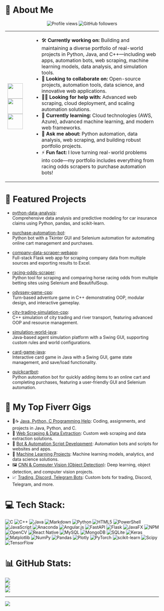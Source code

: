 # 💫 About Me

<p align="center">
  <img src="https://komarev.com/ghpvc/?username=azhar-fullstack&color=blue" alt="Profile views"/>
  <img src="https://img.shields.io/github/followers/azhar-fullstack?label=Followers&style=social" alt="GitHub followers"/>
</p>

<table>
  <tr>
    <td>
      <img src="https://cdn.jsdelivr.net/gh/devicons/devicon/icons/python/python-original.svg" width="50"/>
      <img src="https://cdn.jsdelivr.net/gh/devicons/devicon/icons/java/java-original.svg" width="50"/>
      <img src="https://cdn.jsdelivr.net/gh/devicons/devicon/icons/cplusplus/cplusplus-original.svg" width="50"/>
    </td>
    <td>
      <ul>
        <li>🛠️ <b>Currently working on:</b> Building and maintaining a diverse portfolio of real-world projects in Python, Java, and C++—including web apps, automation bots, web scraping, machine learning models, data analysis, and simulation tools.</li>
        <li>🤝 <b>Looking to collaborate on:</b> Open-source projects, automation tools, data science, and innovative web applications.</li>
        <li>🧑‍💻 <b>Looking for help with:</b> Advanced web scraping, cloud deployment, and scaling automation solutions.</li>
        <li>🌱 <b>Currently learning:</b> Cloud technologies (AWS, Azure), advanced machine learning, and modern web frameworks.</li>
        <li>💬 <b>Ask me about:</b> Python automation, data analysis, web scraping, and building robust portfolio projects.</li>
        <li>⚡ <b>Fun fact:</b> I love turning real-world problems into code—my portfolio includes everything from racing odds scrapers to purchase automation bots!</li>
      </ul>
    </td>
  </tr>
</table>

# 🚀 Featured Projects

- [python-data-analysis](https://github.com/azhar-fullstack/python-data-analysis):
  <br>Comprehensive data analysis and predictive modeling for car insurance claims using Python, pandas, and scikit-learn.

- [purchase-automation-bot](https://github.com/azhar-fullstack/purchase-automation-bot):
  <br>Python bot with a Tkinter GUI and Selenium automation for automating online cart management and purchases.

- [company-data-scraper-webapp](https://github.com/azhar-fullstack/company-data-scraper-webapp):
  <br>Full-stack Flask web app for scraping company data from multiple sources and exporting results to Excel.

- [racing-odds-scraper](https://github.com/azhar-fullstack/racing-odds-scraper):
  <br>Python tool for scraping and comparing horse racing odds from multiple betting sites using Selenium and BeautifulSoup.

- [odyssey-game-cpp](https://github.com/azhar-fullstack/odyssey-game-cpp):
  <br>Turn-based adventure game in C++ demonstrating OOP, modular design, and interactive gameplay.

- [city-trading-simulation-cpp](https://github.com/azhar-fullstack/city-trading-simulation-cpp):
  <br>C++ simulation of city trading and river transport, featuring advanced OOP and resource management.

- [simulation-world-java](https://github.com/azhar-fullstack/java-agent-based-simulation):
  <br>Java-based agent simulation platform with a Swing GUI, supporting custom rules and world configurations.

- [card-game-java](https://github.com/azhar-fullstack/card-game-java):
  <br>Interactive card game in Java with a Swing GUI, game state management, and save/load functionality.

- [quickcartbot](https://github.com/azhar-fullstack/quickcartbot):
  <br>Python automation bot for quickly adding items to an online cart and completing purchases, featuring a user-friendly GUI and Selenium automation.

# 🌟 My Top Fiverr Gigs

- 🐍☕ [Java, Python, C Programming Help](https://www.fiverr.com/s/42keWNb): Coding, assignments, and projects in Java, Python, and C.
- 🔎 [Web Scraping & Data Extraction](https://www.fiverr.com/s/gDwRB3Y): Custom web scraping and data extraction solutions.
- 🤖 [Bot & Automation Script Development](https://www.fiverr.com/s/7Y64rZx): Automation bots and scripts for websites and apps.
- 🧠 [Machine Learning Projects](https://www.fiverr.com/s/BRDq39l): Machine learning models, analytics, and data science solutions.
- 🖼️ [CNN & Computer Vision (Object Detection)](https://www.fiverr.com/s/Q7QlaeR): Deep learning, object detection, and computer vision projects.
- 📈 [Trading, Discord, Telegram Bots](https://www.fiverr.com/s/8zNblzV): Custom bots for trading, Discord, Telegram, and more.

# 💻 Tech Stack:
![C](https://img.shields.io/badge/c-%2300599C.svg?style=for-the-badge&logo=c&logoColor=white) ![C++](https://img.shields.io/badge/c++-%2300599C.svg?style=for-the-badge&logo=c%2B%2B&logoColor=white) ![Java](https://img.shields.io/badge/java-%23ED8B00.svg?style=for-the-badge&logo=openjdk&logoColor=white) ![Markdown](https://img.shields.io/badge/markdown-%23000000.svg?style=for-the-badge&logo=markdown&logoColor=white) ![Python](https://img.shields.io/badge/python-3670A0?style=for-the-badge&logo=python&logoColor=ffdd54) ![HTML5](https://img.shields.io/badge/html5-%23E34F26.svg?style=for-the-badge&logo=html5&logoColor=white) ![PowerShell](https://img.shields.io/badge/PowerShell-%235391FE.svg?style=for-the-badge&logo=powershell&logoColor=white) ![JavaScript](https://img.shields.io/badge/javascript-%23323330.svg?style=for-the-badge&logo=javascript&logoColor=%23F7DF1E) ![Anaconda](https://img.shields.io/badge/Anaconda-%2344A833.svg?style=for-the-badge&logo=anaconda&logoColor=white) ![Angular.js](https://img.shields.io/badge/angular.js-%23E23237.svg?style=for-the-badge&logo=angularjs&logoColor=white) ![FastAPI](https://img.shields.io/badge/FastAPI-005571?style=for-the-badge&logo=fastapi) ![Flask](https://img.shields.io/badge/flask-%23000.svg?style=for-the-badge&logo=flask&logoColor=white) ![JavaFX](https://img.shields.io/badge/javafx-%23FF0000.svg?style=for-the-badge&logo=javafx&logoColor=white) ![NPM](https://img.shields.io/badge/NPM-%23CB3837.svg?style=for-the-badge&logo=npm&logoColor=white) ![OpenCV](https://img.shields.io/badge/opencv-%23white.svg?style=for-the-badge&logo=opencv&logoColor=white) ![React Native](https://img.shields.io/badge/react_native-%2320232a.svg?style=for-the-badge&logo=react&logoColor=%2361DAFB) ![MySQL](https://img.shields.io/badge/mysql-4479A1.svg?style=for-the-badge&logo=mysql&logoColor=white) ![MongoDB](https://img.shields.io/badge/MongoDB-%234ea94b.svg?style=for-the-badge&logo=mongodb&logoColor=white) ![SQLite](https://img.shields.io/badge/sqlite-%2307405e.svg?style=for-the-badge&logo=sqlite&logoColor=white) ![Keras](https://img.shields.io/badge/Keras-%23D00000.svg?style=for-the-badge&logo=Keras&logoColor=white) ![Matplotlib](https://img.shields.io/badge/Matplotlib-%23ffffff.svg?style=for-the-badge&logo=Matplotlib&logoColor=black) ![NumPy](https://img.shields.io/badge/numpy-%23013243.svg?style=for-the-badge&logo=numpy&logoColor=white) ![Pandas](https://img.shields.io/badge/pandas-%23150458.svg?style=for-the-badge&logo=pandas&logoColor=white) ![Plotly](https://img.shields.io/badge/Plotly-%233F4F75.svg?style=for-the-badge&logo=plotly&logoColor=white) ![PyTorch](https://img.shields.io/badge/PyTorch-%23EE4C2C.svg?style=for-the-badge&logo=PyTorch&logoColor=white) ![scikit-learn](https://img.shields.io/badge/scikit--learn-%23F7931E.svg?style=for-the-badge&logo=scikit-learn&logoColor=white) ![Scipy](https://img.shields.io/badge/SciPy-%230C55A5.svg?style=for-the-badge&logo=scipy&logoColor=%white) ![TensorFlow](https://img.shields.io/badge/TensorFlow-%23FF6F00.svg?style=for-the-badge&logo=TensorFlow&logoColor=white)
# 📊 GitHub Stats:
![](https://github-readme-stats.vercel.app/api?username=azhar-fullstack&theme=dark&hide_border=false&include_all_commits=false&count_private=false)<br/>
![](https://nirzak-streak-stats.vercel.app/?user=azhar-fullstack&theme=dark&hide_border=false)<br/>
![](https://github-readme-stats.vercel.app/api/top-langs/?username=azhar-fullstack&theme=dark&hide_border=false&include_all_commits=false&count_private=false&layout=compact)

---
[![](https://visitcount.itsvg.in/api?id=azhar-fullstack&icon=0&color=0)](https://visitcount.itsvg.in)

<!-- Proudly created with GPRM ( https://gprm.itsvg.in ) -->
